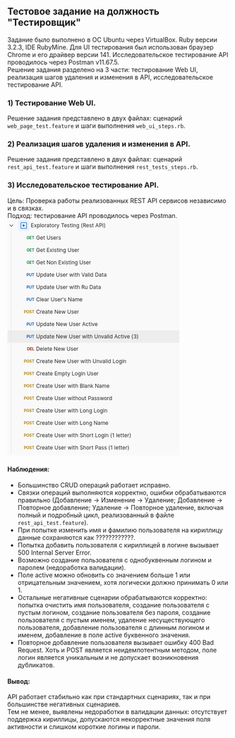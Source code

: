## Тестовое задание на должность "Тестировщик"

Задание было выполнено в ОС Ubuntu через VirtualBox. Ruby версии 3.2.3, IDE RubyMine. 
Для UI тестирования был использован браузер Chrome и его драйвер версии 141. Исследовательское тестирование API проводилось через Postman v11.67.5.   
Решение задания разделено на 3 части: тестирование Web UI, реализация шагов удаления и изменения в API, исследовательское тестирование API.

### 1) Тестирование Web UI.
Решение задания представлено в двух файлах: сценарий ``web_page_test.feature`` и шаги выполнения ``web_ui_steps.rb``.

### 2) Реализация шагов удаления и изменения в API.
Решение задания представлено в двух файлах: сценарий ``rest_api_test.feature`` и шаги выполнения ``rest_tests_steps.rb``.    

### 3) Исследовательское тестирование API.
Цель: Проверка работы реализованных REST API сервисов независимо и в связках.   
Подход: тестирование API проводилось через  Postman.  
![img.png](img.png)


#### Наблюдения:
- Большинство CRUD операций работает исправно.
- Связки операций выполняются корректно, ошибки обрабатываются правильно (Добавление → Изменение → Удаление; Добавление → Повторное добавление; Удаление → Повторное удаление, включая полный и подробный цикл, реализованный в файле ``rest_api_test.feature``).
- При попытке изменить имя и фамилию пользователя на кириллицу данные сохраняются как ????????????.
- Попытка добавить пользователя с кириллицей в логине вызывает 500 Internal Server Error.
- Возможно создание пользователя с однобуквенным логином и паролем (недоработка валидации).
- Поле active можно обновить со значением больше 1 или отрицательным значением, хотя логически должно принимать 0 или 1.
- Остальные негативные сценарии обрабатываются корректно: попытка очистить имя пользователя, создание пользователя с пустым логином, создание пользователя без пароля, создание пользователя с пустым именем, удаление несуществующего пользователя, добавление пользователя с длинным логином и именем, добавление в поле active буквенного значения.
- Повторное добавление пользователя вызывает ошибку 400 Bad Request. Хоть и POST является неидемпотентным методом, поле логин является уникальным и не допускает возникновения дубликатов.


#### Вывод:
API работает стабильно как при стандартных сценариях, так и при большинстве негативных сценариев.   
Тем не менее, выявлены недоработки в валидации данных: отсутствует поддержка кириллицы, допускаются некорректные значения поля активности и слишком короткие логины и пароли.
